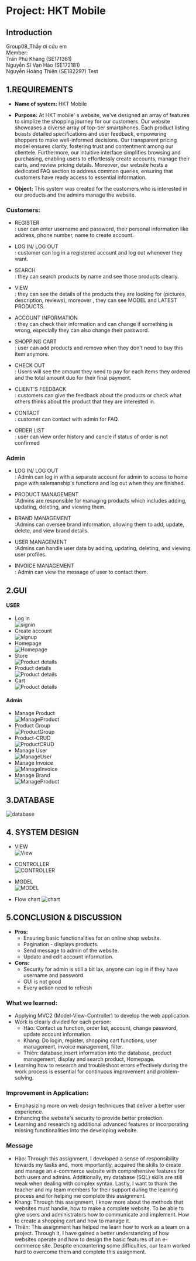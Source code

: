 # Project: HKT Mobile

## Introduction
Group08_Thầy ơi cứu em  <br/>
Member:<br/>
Trần Phú Khang (SE171361)<br/>
Nguyễn Sĩ Vạn Hào (SE172181) <br/>
Nguyễn Hoàng Thiên (SE182297)
Test

## 1.REQUIREMENTS 
* **Name of system:** HKT Mobile
 
* **Purpose:** At HKT mobile' s website, we've designed an array of features to simplize the shopping journey for our customers. Our website showcases a diverse array of top-tier smartphones. Each product listing boasts detailed specifications and user feedback, empowering shoppers to make well-informed decisions. Our transparent pricing model ensures clarity, fostering trust and contentment among our clientele. Furthermore, our intuitive interface simplifies browsing and purchasing, enabling users to effortlessly create accounts, manage their carts, and review pricing details. Moreover, our website hosts a dedicated FAQ section to address common queries, ensuring that customers have ready access to essential information.

* **Object:** This system was created for the customers who is interested in our products and the admins manage the website. 

### Customers:
    
   *  REGISTER <br/>: user can enter username and password, their personal information like address, phone number, name to create account.
    
   *  LOG IN/ LOG OUT <br/>: customer can log in a registered account and log out whenever they want.

   *  SEARCH<br/>: they can search products by name and see those products clearly.

   *  VIEW<br/>: they can see the details of the products they are looking for (pictures, description, reviews), moreover , they can see MODEL and LATEST PRODUCTS.
   
   *  ACCOUNT INFORMATION<br/>: they can check their information and can change if something is wrong, especially they can also change their password.
   
   *  SHOPPING CART<br/>: user can add products and remove when they don't need to buy this item anymore.
   
   *  CHECK OUT <br/>: Users will see the amount they need to pay for each items they ordered and the total amount due for their final payment.   
   
   *  CLIENT'S FEEDBACK<br/>: customers can give the feedback about the products or check what others thinks about the product that they are interested in.

   *  CONTACT <br/> : customer can contact with admin for FAQ.   

   * ORDER LIST  <br/>: user can view order history and cancle if status of order is not confirmed
### Admin

  *  LOG IN/ LOG OUT <br/>: Admin can log in with a separate account for admin to access to home page with salemanship's functions and log out when they are finished.

  *  PRODUCT MANAGEMENT<br/>:Admins are responsible for managing products which includes adding, updating, deleting, and viewing them.


  *  BRAND MANAGEMENT<br/>:Admins can oversee brand information, allowing them to add, update, delete, and view brand details.


  *  USER MANAGEMENT<br/>:Admins can handle user data by adding, updating, deleting, and viewing user profiles.


  *  INVOICE MANAGEMENT<br/>: Admin can view the message of user to contact them.




  
## 2.GUI
#### USER
* Log in<br/>
![signin](images/signin.png)
* Create account<br/>
![signup](images/signup.png)
* Homepage<br/>
![Homepage](images/homepage.png)
* Store<br/>
![Product details](images/store.png)
* Product details<br/>
![Product details](images/Product.png)
* Cart<br/>
![Product details](images/Cart.png)
#### Admin
* Manage Product<br/>
![ManageProduct](images/ProductManagemnet.png)
* Product Group<br/>
![ProductGroup](images/ProductGroupView.png)
* Product-CRUD<br/>
![ProductCRUD](images/ProductManagemnet.png)
* Manage User<br/>
![ManageUser](images/UserManagement.png)
* Manage Invoice<br/>
![ManageInvoice](images/InvoiceManagement.png)
* Manage Brand<br/>
![ManageProduct](images/brand.png)



## 3.DATABASE
![database](images/database.png)



## 4. SYSTEM DESIGN

* VIEW<br/>
![View](images/VIEW.jpg)
* CONTROLLER<br/>
![CONTROLLER](images/CONTROLLER.jpg)
* MODEL<br/>
![MODEL](images/MODEL.jpg)

* Flow chart
![chart](images/HKTmobile.drawio.png)

## 5.CONCLUSION & DISCUSSION 
 
* **Pros:**
    + Ensuring basic functionalities for an online shop website.
    + Pagination - displays products.
    + Send message to admin of the website.
    + Update and edit account information.
* **Cons:**
    + Security for admin is still a bit lax, anyone can log in if they have username and password.
    + GUI is not good
    + Every action need to refresh 
### **What we learned:**
  - Applying MVC2 (Model-View-Controller) to develop the web application.
  - Work is clearly divided for each person:
    + Hào: Contact us function, order list, account, change password, update account information.
    + Khang: Do login, register, shopping cart functions, user management, invoice management, filter.
    + Thiên: database,insert information into the database, product management, display and search product, Homepage.  
 - Learning how to research and troubleshoot errors effectively during the work process is essential for continuous improvement and problem-solving.
### **Improvement in Application:**
* Emphasizing more on web design techniques that deliver a better user experience.
* Enhancing the website's security to provide better protection.
* Learning and researching additional advanced features or incorporating missing functionalities into the developing website.
### Message
* Hào: Through this assignment, I developed a sense of responsibility towards my tasks and, more importantly, acquired the skills to create and manage an e-commerce website with comprehensive features for both users and admins.
Additionally, my database (SQL) skills are still weak when dealing with complex syntax. Lastly, I want to thank the teacher and my team members for their support during the learning process and for helping me complete this assignment.
* Khang: Through this assignment, I know more about the methods that websites must handle, how to make a complete website. To be able to give users and administrators how to communicate and implement. How to create a shopping cart and how to manage it.
* Thiên: This assignment has helped me learn how to work as a team on a project. Through it, I have gained a better understanding of how websites operate and how to design the basic features of an e-commerce site. Despite encountering some difficulties, our team worked hard to overcome them and complete this assignment.